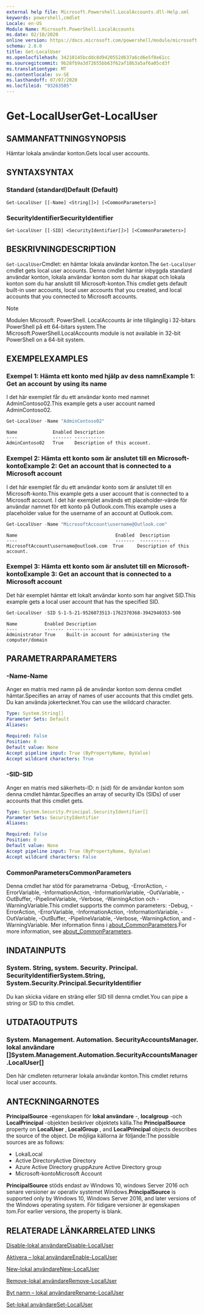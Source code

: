 ```yaml
---
external help file: Microsoft.Powershell.LocalAccounts.dll-Help.xml
keywords: powershell,cmdlet
Locale: en-US
Module Name: Microsoft.PowerShell.LocalAccounts
ms.date: 02/10/2020
online version: https://docs.microsoft.com/powershell/module/microsoft.powershell.localaccounts/get-localuser?view=powershell-5.1&WT.mc_id=ps-gethelp
schema: 2.0.0
title: Get-LocalUser
ms.openlocfilehash: 34210145bcddc8d9420552d637a6cd6e5f8e61cc
ms.sourcegitcommit: 9b28fb9a3d72655bb63f62af18b3a5af6a05cd3f
ms.translationtype: MT
ms.contentlocale: sv-SE
ms.lasthandoff: 07/07/2020
ms.locfileid: "93263505"
---
```

# <span data-ttu-id="f2ae0-103">Get-LocalUser</span><span class="sxs-lookup"><span data-stu-id="f2ae0-103">Get-LocalUser</span></span>

## <span data-ttu-id="f2ae0-104">SAMMANFATTNING</span><span class="sxs-lookup"><span data-stu-id="f2ae0-104">SYNOPSIS</span></span>
<span data-ttu-id="f2ae0-105">Hämtar lokala användar konton.</span><span class="sxs-lookup"><span data-stu-id="f2ae0-105">Gets local user accounts.</span></span>

## <span data-ttu-id="f2ae0-106">SYNTAX</span><span class="sxs-lookup"><span data-stu-id="f2ae0-106">SYNTAX</span></span>

### <span data-ttu-id="f2ae0-107">Standard (standard)</span><span class="sxs-lookup"><span data-stu-id="f2ae0-107">Default (Default)</span></span>

```
Get-LocalUser [[-Name] <String[]>] [<CommonParameters>]
```

### <span data-ttu-id="f2ae0-108">SecurityIdentifier</span><span class="sxs-lookup"><span data-stu-id="f2ae0-108">SecurityIdentifier</span></span>

```
Get-LocalUser [[-SID] <SecurityIdentifier[]>] [<CommonParameters>]
```

## <span data-ttu-id="f2ae0-109">BESKRIVNING</span><span class="sxs-lookup"><span data-stu-id="f2ae0-109">DESCRIPTION</span></span>

<span data-ttu-id="f2ae0-110">`Get-LocalUser`Cmdlet: en hämtar lokala användar konton.</span><span class="sxs-lookup"><span data-stu-id="f2ae0-110">The `Get-LocalUser` cmdlet gets local user accounts.</span></span> <span data-ttu-id="f2ae0-111">Denna cmdlet hämtar inbyggda standard användar konton, lokala användar konton som du har skapat och lokala konton som du har anslutit till Microsoft-konton.</span><span class="sxs-lookup"><span data-stu-id="f2ae0-111">This cmdlet gets default built-in user accounts, local user accounts that you created, and local accounts that you connected to Microsoft accounts.</span></span>

> [!NOTE]
> <span data-ttu-id="f2ae0-112">Modulen Microsoft. PowerShell. LocalAccounts är inte tillgänglig i 32-bitars PowerShell på ett 64-bitars system.</span><span class="sxs-lookup"><span data-stu-id="f2ae0-112">The Microsoft.PowerShell.LocalAccounts module is not available in 32-bit PowerShell on a 64-bit system.</span></span>

## <span data-ttu-id="f2ae0-113">EXEMPEL</span><span class="sxs-lookup"><span data-stu-id="f2ae0-113">EXAMPLES</span></span>

### <span data-ttu-id="f2ae0-114">Exempel 1: Hämta ett konto med hjälp av dess namn</span><span class="sxs-lookup"><span data-stu-id="f2ae0-114">Example 1: Get an account by using its name</span></span>

<span data-ttu-id="f2ae0-115">I det här exemplet får du ett användar konto med namnet AdminContoso02.</span><span class="sxs-lookup"><span data-stu-id="f2ae0-115">This example gets a user account named AdminContoso02.</span></span>

```powershell
Get-LocalUser -Name "AdminContoso02"
```

```Output
Name             Enabled Description
----             ------- -----------
AdminContoso02   True    Description of this account.
```

### <span data-ttu-id="f2ae0-116">Exempel 2: Hämta ett konto som är anslutet till en Microsoft-konto</span><span class="sxs-lookup"><span data-stu-id="f2ae0-116">Example 2: Get an account that is connected to a Microsoft account</span></span>

<span data-ttu-id="f2ae0-117">I det här exemplet får du ett användar konto som är anslutet till en Microsoft-konto.</span><span class="sxs-lookup"><span data-stu-id="f2ae0-117">This example gets a user account that is connected to a Microsoft account.</span></span> <span data-ttu-id="f2ae0-118">I det här exemplet används ett placeholder-värde för användar namnet för ett konto på Outlook.com.</span><span class="sxs-lookup"><span data-stu-id="f2ae0-118">This example uses a placeholder value for the username of an account at Outlook.com.</span></span>

```powershell
Get-LocalUser -Name "MicrosoftAccount\username@Outlook.com"
```

```Output
Name                                    Enabled  Description
----                                    -------  -----------
MicrosoftAccount\username@outlook.com  True     Description of this account.
```

### <span data-ttu-id="f2ae0-119">Exempel 3: Hämta ett konto som är anslutet till en Microsoft-konto</span><span class="sxs-lookup"><span data-stu-id="f2ae0-119">Example 3: Get an account that is connected to a Microsoft account</span></span>

<span data-ttu-id="f2ae0-120">Det här exemplet hämtar ett lokalt användar konto som har angivet SID.</span><span class="sxs-lookup"><span data-stu-id="f2ae0-120">This example gets a local user account that has the specified SID.</span></span>

```powershell
Get-LocalUser -SID S-1-5-21-9526073513-1762370368-3942940353-500
```

```Output
Name          Enabled Description
----          ------- -----------
Administrator True    Built-in account for administering the computer/domain
```

## <span data-ttu-id="f2ae0-121">PARAMETRAR</span><span class="sxs-lookup"><span data-stu-id="f2ae0-121">PARAMETERS</span></span>

### <span data-ttu-id="f2ae0-122">-Name</span><span class="sxs-lookup"><span data-stu-id="f2ae0-122">-Name</span></span>

<span data-ttu-id="f2ae0-123">Anger en matris med namn på de användar konton som denna cmdlet hämtar.</span><span class="sxs-lookup"><span data-stu-id="f2ae0-123">Specifies an array of names of user accounts that this cmdlet gets.</span></span> <span data-ttu-id="f2ae0-124">Du kan använda jokertecknet.</span><span class="sxs-lookup"><span data-stu-id="f2ae0-124">You can use the wildcard character.</span></span>

```yaml
Type: System.String[]
Parameter Sets: Default
Aliases:

Required: False
Position: 0
Default value: None
Accept pipeline input: True (ByPropertyName, ByValue)
Accept wildcard characters: True
```

### <span data-ttu-id="f2ae0-125">-SID</span><span class="sxs-lookup"><span data-stu-id="f2ae0-125">-SID</span></span>

<span data-ttu-id="f2ae0-126">Anger en matris med säkerhets-ID: n (sid) för de användar konton som denna cmdlet hämtar.</span><span class="sxs-lookup"><span data-stu-id="f2ae0-126">Specifies an array of security IDs (SIDs) of user accounts that this cmdlet gets.</span></span>

```yaml
Type: System.Security.Principal.SecurityIdentifier[]
Parameter Sets: SecurityIdentifier
Aliases:

Required: False
Position: 0
Default value: None
Accept pipeline input: True (ByPropertyName, ByValue)
Accept wildcard characters: False
```

### <span data-ttu-id="f2ae0-127">CommonParameters</span><span class="sxs-lookup"><span data-stu-id="f2ae0-127">CommonParameters</span></span>

<span data-ttu-id="f2ae0-128">Denna cmdlet har stöd för parametrarna -Debug, -ErrorAction, -ErrorVariable, -InformationAction, -InformationVariable, -OutVariable, -OutBuffer, -PipelineVariable, -Verbose, -WarningAction och -WarningVariable.</span><span class="sxs-lookup"><span data-stu-id="f2ae0-128">This cmdlet supports the common parameters: -Debug, -ErrorAction, -ErrorVariable, -InformationAction, -InformationVariable, -OutVariable, -OutBuffer, -PipelineVariable, -Verbose, -WarningAction, and -WarningVariable.</span></span> <span data-ttu-id="f2ae0-129">Mer information finns i [about_CommonParameters](https://go.microsoft.com/fwlink/?LinkID=113216).</span><span class="sxs-lookup"><span data-stu-id="f2ae0-129">For more information, see [about_CommonParameters](https://go.microsoft.com/fwlink/?LinkID=113216).</span></span>

## <span data-ttu-id="f2ae0-130">INDATA</span><span class="sxs-lookup"><span data-stu-id="f2ae0-130">INPUTS</span></span>

### <span data-ttu-id="f2ae0-131">System. String, system. Security. Principal. SecurityIdentifier</span><span class="sxs-lookup"><span data-stu-id="f2ae0-131">System.String, System.Security.Principal.SecurityIdentifier</span></span>

<span data-ttu-id="f2ae0-132">Du kan skicka vidare en sträng eller SID till denna cmdlet.</span><span class="sxs-lookup"><span data-stu-id="f2ae0-132">You can pipe a string or SID to this cmdlet.</span></span>

## <span data-ttu-id="f2ae0-133">UTDATA</span><span class="sxs-lookup"><span data-stu-id="f2ae0-133">OUTPUTS</span></span>

### <span data-ttu-id="f2ae0-134">System. Management. Automation. SecurityAccountsManager. lokal användare []</span><span class="sxs-lookup"><span data-stu-id="f2ae0-134">System.Management.Automation.SecurityAccountsManager.LocalUser[]</span></span>

<span data-ttu-id="f2ae0-135">Den här cmdleten returnerar lokala användar konton.</span><span class="sxs-lookup"><span data-stu-id="f2ae0-135">This cmdlet returns local user accounts.</span></span>

## <span data-ttu-id="f2ae0-136">ANTECKNINGAR</span><span class="sxs-lookup"><span data-stu-id="f2ae0-136">NOTES</span></span>

<span data-ttu-id="f2ae0-137">**PrincipalSource** -egenskapen för **lokal användare** -, **localgroup** -och **LocalPrincipal** -objekten beskriver objektets källa.</span><span class="sxs-lookup"><span data-stu-id="f2ae0-137">The **PrincipalSource** property on **LocalUser** , **LocalGroup** , and **LocalPrincipal** objects describes the source of the object.</span></span> <span data-ttu-id="f2ae0-138">De möjliga källorna är följande:</span><span class="sxs-lookup"><span data-stu-id="f2ae0-138">The possible sources are as follows:</span></span>

- <span data-ttu-id="f2ae0-139">Lokal</span><span class="sxs-lookup"><span data-stu-id="f2ae0-139">Local</span></span>
- <span data-ttu-id="f2ae0-140">Active Directory</span><span class="sxs-lookup"><span data-stu-id="f2ae0-140">Active Directory</span></span>
- <span data-ttu-id="f2ae0-141">Azure Active Directory grupp</span><span class="sxs-lookup"><span data-stu-id="f2ae0-141">Azure Active Directory group</span></span>
- <span data-ttu-id="f2ae0-142">Microsoft-konto</span><span class="sxs-lookup"><span data-stu-id="f2ae0-142">Microsoft Account</span></span>

<span data-ttu-id="f2ae0-143">**PrincipalSource** stöds endast av Windows 10, windows Server 2016 och senare versioner av operativ systemet Windows.</span><span class="sxs-lookup"><span data-stu-id="f2ae0-143">**PrincipalSource** is supported only by Windows 10, Windows Server 2016, and later versions of the Windows operating system.</span></span> <span data-ttu-id="f2ae0-144">För tidigare versioner är egenskapen tom.</span><span class="sxs-lookup"><span data-stu-id="f2ae0-144">For earlier versions, the property is blank.</span></span>

## <span data-ttu-id="f2ae0-145">RELATERADE LÄNKAR</span><span class="sxs-lookup"><span data-stu-id="f2ae0-145">RELATED LINKS</span></span>

[<span data-ttu-id="f2ae0-146">Disable-lokal användare</span><span class="sxs-lookup"><span data-stu-id="f2ae0-146">Disable-LocalUser</span></span>](Disable-LocalUser.md)

[<span data-ttu-id="f2ae0-147">Aktivera – lokal användare</span><span class="sxs-lookup"><span data-stu-id="f2ae0-147">Enable-LocalUser</span></span>](Enable-LocalUser.md)

[<span data-ttu-id="f2ae0-148">New-lokal användare</span><span class="sxs-lookup"><span data-stu-id="f2ae0-148">New-LocalUser</span></span>](New-LocalUser.md)

[<span data-ttu-id="f2ae0-149">Remove-lokal användare</span><span class="sxs-lookup"><span data-stu-id="f2ae0-149">Remove-LocalUser</span></span>](Remove-LocalUser.md)

[<span data-ttu-id="f2ae0-150">Byt namn – lokal användare</span><span class="sxs-lookup"><span data-stu-id="f2ae0-150">Rename-LocalUser</span></span>](Rename-LocalUser.md)

[<span data-ttu-id="f2ae0-151">Set-lokal användare</span><span class="sxs-lookup"><span data-stu-id="f2ae0-151">Set-LocalUser</span></span>](Set-LocalUser.md)
